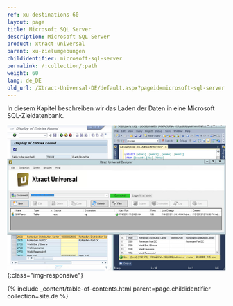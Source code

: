 ```yaml
---
ref: xu-destinations-60
layout: page
title: Microsoft SQL Server
description: Microsoft SQL Server
product: xtract-universal
parent: xu-zielumgebungen
childidentifier: microsoft-sql-server
permalink: /:collection/:path
weight: 60
lang: de_DE
old_url: /Xtract-Universal-DE/default.aspx?pageid=microsoft-sql-server
---
```


In diesem Kapitel beschreiben wir das Laden der Daten in eine Microsoft SQL-Zieldatenbank. 

![MSSql-Extraction-Designer](/img/content/MSSql-Extraction-Designer.jpg){:class="img-responsive"}

{% include _content/table-of-contents.html parent=page.childidentifier collection=site.de %}